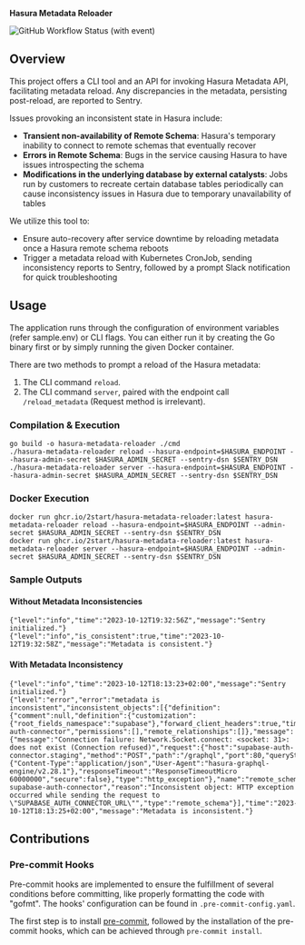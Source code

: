 **Hasura Metadata Reloader**

![GitHub Workflow Status (with event)](https://img.shields.io/github/actions/workflow/status/2start/hasura-metadata-reloader/build-and-push-with-semver.yaml)

## Overview

This project offers a CLI tool and an API for invoking Hasura Metadata API, facilitating metadata reload. Any discrepancies in the metadata, persisting post-reload, are reported to Sentry.

Issues provoking an inconsistent state in Hasura include:

- **Transient non-availability of Remote Schema**: Hasura's temporary inability to connect to remote schemas that eventually recover
- **Errors in Remote Schema**: Bugs in the service causing Hasura to have issues introspecting the schema
- **Modifications in the underlying database by external catalysts**: Jobs run by customers to recreate certain database tables periodically can cause inconsistency issues in Hasura due to temporary unavailability of tables

We utilize this tool to:

- Ensure auto-recovery after service downtime by reloading metadata once a Hasura remote schema reboots
- Trigger a metadata reload with Kubernetes CronJob, sending inconsistency reports to Sentry, followed by a prompt Slack notification for quick troubleshooting

## Usage

The application runs through the configuration of environment variables (refer sample.env) or CLI flags. You can either run it by creating the Go binary first or by simply running the given Docker container.

There are two methods to prompt a reload of the Hasura metadata:

1. The CLI command `reload`.
2. The CLI command `server`, paired with the endpoint call `/reload_metadata` (Request method is irrelevant).

### Compilation & Execution

```shell
go build -o hasura-metadata-reloader ./cmd
./hasura-metadata-reloader reload --hasura-endpoint=$HASURA_ENDPOINT --hasura-admin-secret $HASURA_ADMIN_SECRET --sentry-dsn $SENTRY_DSN
./hasura-metadata-reloader server --hasura-endpoint=$HASURA_ENDPOINT --hasura-admin-secret $HASURA_ADMIN_SECRET --sentry-dsn $SENTRY_DSN
```

### Docker Execution

```shell
docker run ghcr.io/2start/hasura-metadata-reloader:latest hasura-metadata-reloader reload --hasura-endpoint=$HASURA_ENDPOINT --admin-secret $HASURA_ADMIN_SECRET --sentry-dsn $SENTRY_DSN
docker run ghcr.io/2start/hasura-metadata-reloader:latest hasura-metadata-reloader server --hasura-endpoint=$HASURA_ENDPOINT --admin-secret $HASURA_ADMIN_SECRET --sentry-dsn $SENTRY_DSN
```

### Sample Outputs

#### Without Metadata Inconsistencies

```shell
{"level":"info","time":"2023-10-12T19:32:56Z","message":"Sentry initialized."}
{"level":"info","is_consistent":true,"time":"2023-10-12T19:32:58Z","message":"Metadata is consistent."}
```

#### With Metadata Inconsistency

```shell
{"level":"info","time":"2023-10-12T18:13:23+02:00","message":"Sentry initialized."}
{"level":"error","error":"metadata is inconsistent","inconsistent_objects":[{"definition":{"comment":null,"definition":{"customization":{"root_fields_namespace":"supabase"},"forward_client_headers":true,"timeout_seconds":60,"url_from_env":"SUPABASE_AUTH_CONNECTOR_URL"},"name":"supabase-auth-connector","permissions":[],"remote_relationships":[]},"message":{"message":"Connection failure: Network.Socket.connect: <socket: 31>: does not exist (Connection refused)","request":{"host":"supabase-auth-connector.staging","method":"POST","path":"/graphql","port":80,"queryString":"","requestHeaders":{"Content-Type":"application/json","User-Agent":"hasura-graphql-engine/v2.28.1"},"responseTimeout":"ResponseTimeoutMicro 60000000","secure":false},"type":"http_exception"},"name":"remote_schema supabase-auth-connector","reason":"Inconsistent object: HTTP exception occurred while sending the request to \"SUPABASE_AUTH_CONNECTOR_URL\"","type":"remote_schema"}],"time":"2023-10-12T18:13:25+02:00","message":"Metadata is inconsistent."}
```

## Contributions

### Pre-commit Hooks

Pre-commit hooks are implemented to ensure the fulfillment of several conditions before committing, like properly formatting the code with "gofmt". The hooks' configuration can be found in `.pre-commit-config.yaml`.

The first step is to install [pre-commit](https://pre-commit.com/#install), followed by the installation of the pre-commit hooks, which can be achieved through `pre-commit install`.
